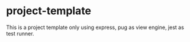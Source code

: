 # project-template

This is a project template only using express, pug as view engine, jest as test runner.





